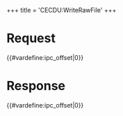 +++
title = 'CECDU:WriteRawFile'
+++

# Request

{{#vardefine:ipc_offset\|0}}

# Response

{{#vardefine:ipc_offset\|0}}